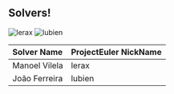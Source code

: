 ## Solvers!

![[lerax](www.github.com/ryukinix)](https://projecteuler.net/profile/lerax.png)
![[lubien](www.github.com/lubien)](https://projecteuler.net/profile/lubien.png)

| Solver Name    | ProjectEuler NickName |
| :------------- | :-------------------- |
| Manoel Vilela  | lerax                 |
| João Ferreira  | lubien                |
